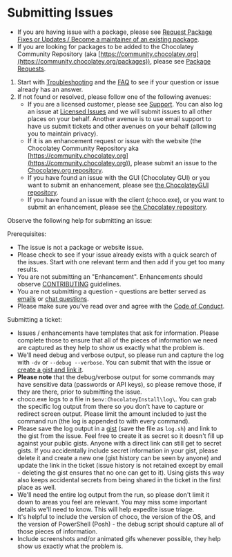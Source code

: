 # Submitting Issues

 * If you are having issue with a package, please see [Request Package Fixes or Updates / Become a maintainer of an existing package](https://docs.chocolatey.org/en-us/community-repository/users/package-triage-process).
 * If you are looking for packages to be added to the Chocolatey Community Repository (aka [https://community.chocolatey.org](https://community.chocolatey.org/packages)), please see [Package Requests](https://docs.chocolatey.org/en-us/community-repository/users/package-triage-process#package-request-package-missing).

 1. Start with [Troubleshooting](https://docs.chocolatey.org/en-us/troubleshooting) and the [FAQ](https://docs.chocolatey.org/en-us/faqs) to see if your question or issue already has an answer.
 1. If not found or resolved, please follow one of the following avenues:
    * If you are a licensed customer, please see [Support](https://chocolatey.org/support). You can also log an issue at [Licensed Issues](https://github.com/chocolatey/chocolatey-licensed-issues) and we will submit issues to all other places on your behalf. Another avenue is to use email support to have us submit tickets and other avenues on your behalf (allowing you to maintain privacy).
    * If it is an enhancement request or issue with the website (the Chocolatey Community Repository aka [https://community.chocolatey.org](https://community.chocolatey.org)), please submit an issue to the [Chocolatey.org repository](https://github.com/chocolatey/home).
    * If you have found an issue with the GUI (Chocolatey GUI) or you want to submit an enhancement, please see [the ChocolateyGUI repository](https://github.com/chocolatey/ChocolateyGUI/SUBMITTING-ISSUES).
    * If you have found an issue with the client (choco.exe), or you want to submit an enhancement, please see [the Chocolatey repository](https://github.com/chocolatey/choco/SUBMITTING-ISSUES).

Observe the following help for submitting an issue:

Prerequisites:

 * The issue is not a package or website issue.
 * Please check to see if your issue already exists with a quick search of the issues. Start with one relevant term and then add if you get too many results.
 * You are not submitting an "Enhancement". Enhancements should observe [CONTRIBUTING](./CONTRIBUTING.md) guidelines.
 * You are not submitting a question - questions are better served as [emails](https://groups.google.com/group/chocolatey) or [chat questions](https://gitter.im/chocolatey/choco).
 * Please make sure you've read over and agree with the [Code of Conduct](./CODE_OF_CONDUCT.md).

Submitting a ticket:

 * Issues / enhancements have templates that ask for information. Please complete those to ensure that all of the pieces of information we need are captured as they help to show us exactly what the problem is.
 * We'll need debug and verbose output, so please run and capture the log with `-dv` or `--debug --verbose`. You can submit that with the issue or [create a gist and link it](https://docs.github.com/en/github/writing-on-github/editing-and-sharing-content-with-gists/creating-gists).
 * **Please note** that the debug/verbose output for some commands may have sensitive data (passwords or API keys), so please remove those, if they are there, prior to submitting the issue.
 * choco.exe logs to a file in `$env:ChocolateyInstall\log\`. You can grab the specific log output from there so you don't have to capture or redirect screen output. Please limit the amount included to just the command run (the log is appended to with every command).
 * Please save the log output in a [gist](https://gist.github.com) (save the file as `log.sh`) and link to the gist from the issue. Feel free to create it as secret so it doesn't fill up against your public gists. Anyone with a direct link can still get to secret gists. If you accidentally include secret information in your gist, please delete it and create a new one (gist history can be seen by anyone) and update the link in the ticket (issue history is not retained except by email - deleting the gist ensures that no one can get to it). Using gists this way also keeps accidental secrets from being shared in the ticket in the first place as well.
 * We'll need the entire log output from the run, so please don't limit it down to areas you feel are relevant. You may miss some important details we'll need to know. This will help expedite issue triage.
 * It's helpful to include the version of choco, the version of the OS, and the version of PowerShell (Posh) - the debug script should capture all of those pieces of information.
 * Include screenshots and/or animated gifs whenever possible, they help show us exactly what the problem is.